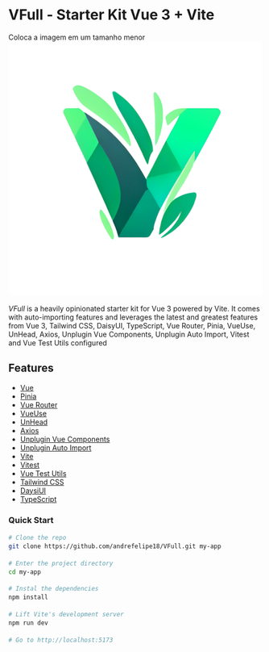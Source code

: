 # VFull - Starter Kit Vue 3 + Vite
Coloca a imagem em um tamanho menor
![VFullLogo](./public/vfull.png)

*VFull* is a heavily opinionated starter kit for Vue 3 powered by Vite. It comes with auto-importing features and leverages the latest and greatest features from Vue 3, Tailwind CSS, DaisyUI, TypeScript, Vue Router, Pinia, VueUse, UnHead, Axios, Unplugin Vue Components, Unplugin Auto Import, Vitest and Vue Test Utils configured

## Features
- [Vue](https://vuejs.org/)
- [Pinia](https://pinia.esm.dev/)
- [Vue Router](https://router.vuejs.org/)
- [VueUse](https://vueuse.org/)
- [UnHead](https://unhead.harlanzw.com/)
- [Axios](https://axios-http.com/)
- [Unplugin Vue Components](https://github.com/antfu/unplugin-vue-components)
- [Unplugin Auto Import](https://github.com/antfu/unplugin-auto-import)
- [Vite](https://vitejs.dev/)
- [Vitest](https://vitest.dev/guide/)
- [Vue Test Utils](https://next.vue-test-utils.vuejs.org/)
- [Tailwind CSS](https://tailwindcss.com/)
- [DaysiUI](https://daisyui.com/)
- [TypeScript](https://www.typescriptlang.org/)

### Quick Start
```bash
# Clone the repo
git clone https://github.com/andrefelipe18/VFull.git my-app

# Enter the project directory
cd my-app

# Instal the dependencies
npm install

# Lift Vite's development server
npm run dev

# Go to http://localhost:5173
```